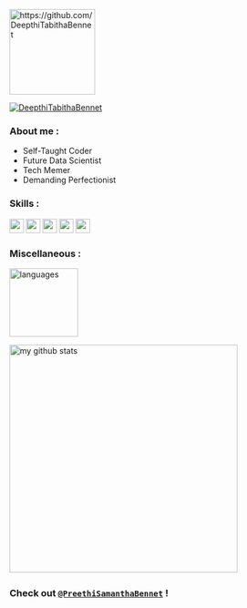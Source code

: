<p align="left"> <img src="https://komarev.com/ghpvc/?username=DeepthiTabithaBennet" alt="https://github.com/DeepthiTabithaBennet" width="150" /> </p>

<p align="left"> <a href="https://github.com/ryo-ma/github-profile-trophy"><img src="https://github-profile-trophy.vercel.app/?username=DeepthiTabithaBennet&theme=darkhub&no-bg=true&no-frame=true&title=Joined2020" alt="DeepthiTabithaBennet" /></a> </p>

### About me :
* Self-Taught Coder
* Future Data Scientist
* Tech Memer
* Demanding Perfectionist

### Skills :
<img src="https://img.shields.io/badge/-C-000000?style=flat&logo=c&logoColor=FFFFFF" height="25">   <img src="https://img.shields.io/badge/-C++-000000?style=flat&logo=c%2B%2B&logoColor=FFFFFF" height="25">   <img src="http://img.shields.io/badge/-Python-000000?style=flat&logo=python&logoColor=FFFFFF" height="25">   <img src="http://img.shields.io/badge/-GitHub-000000?style=flat&logo=github&logoColor=FFFFFF" height="25">   <img src="http://img.shields.io/badge/-WordPress-000000?style=flat&logo=wordpress&logoColor=FFFFFF" height="25"> 

### Miscellaneous :

<p> <img src="https://github-readme-stats.vercel.app/api/top-langs/?username=DeepthiTabithaBennet&layout=compact&theme=algolia" alt="languages" height="120"> </p>

<p> <img src="https://github-readme-stats.vercel.app/api?username=DeepthiTabithaBennet&show_icons=true&theme=algolia&include_all_commits=true" alt="my github stats" width="400"/>&nbsp; </p>

### Check out [`@PreethiSamanthaBennet`](https://github.com/PreethiSamanthaBennet) !

<!--
**DeepthiTabithaBennet/DeepthiTabithaBennet** is a ✨ _special_ ✨ repository because its `README.md` (this file) appears on your GitHub profile.

Here are some ideas to get you started:

- 🔭 I’m currently working on ...
- 🌱 I’m currently learning ...
- 👯 I’m looking to collaborate on ...
- 🤔 I’m looking for help with ...
- 💬 Ask me about ...
- 📫 How to reach me: ...
- 😄 Pronouns: ...
- ⚡ Fun fact: ...
-->
